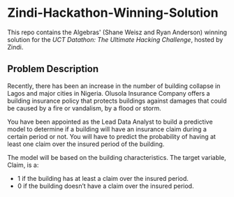 # Zindi-Hackathon-Winning-Solution

This repo contains the Algebras' (Shane Weisz and Ryan Anderson) winning solution for the *UCT Datathon: The Ultimate Hacking Challenge*, hosted by Zindi.

## Problem Description


Recently, there has been an increase in the number of building collapse in Lagos and major cities in Nigeria. Olusola Insurance Company offers a building insurance policy that protects buildings against damages that could be caused by a fire or vandalism, by a flood or storm.

You have been appointed as the Lead Data Analyst to build a predictive model to determine if a building will have an insurance claim during a certain period or not. You will have to predict the probability of having at least one claim over the insured period of the building.

The model will be based on the building characteristics. The target variable, Claim, is a:

  * 1 if the building has at least a claim over the insured period.
  * 0 if the building doesn’t have a claim over the insured period.
